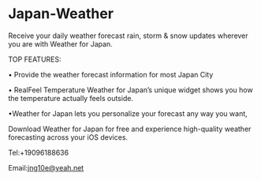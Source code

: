 # Japan-Weather

Receive your daily weather forecast rain, storm & snow updates wherever you are with Weather for Japan.


TOP  FEATURES:

• Provide the weather forecast information for most Japan City

• RealFeel Temperature
Weather for Japan’s unique widget shows you how the temperature actually feels outside.

•Weather for Japan lets you personalize your forecast any way you want,

Download Weather for Japan for free and experience high-quality weather forecasting across your iOS devices.

Tel:+19096188636

Email:jng10e@yeah.net

